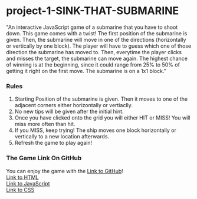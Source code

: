 # project-1-SINK-THAT-SUBMARINE
"An interactive JavaScript game of a submarine that you have to shoot down. This game comes with a twist! The first position of the submarine is given. Then, the submarine will move in one of the directions (horizontally or vertically by one block). The player will have to guess which one of those direction the submarine has moved to. Then, everytime the player clicks and misses the target, the submarine can move again. The highest chance of winning is at the beginning, since it could range from 25% to 50% of getting it right on the first move. The submarine is on a 1x1 block."




### Rules
1) Starting Position of the submarine is given. Then it moves to one of the adjacent corners either horizontally or vertiaclly. 
2) No new tips will be given after the initial hint.
3) Once you have clicked onto the grid you will either HIT or MISS! You will miss more often than hit.
4) If you MISS, keep trying! The ship moves one block horizontally or vertically to a new location afterwards.
5) Refresh the game to play again!



### The Game Link On GitHub 
You can enjoy the game with the [Link to GitHub](https://git.generalassemb.ly/LifeH/project-1-SINK-THAT-SUBMARINE)! 
<br>
[Link to HTML](project-1-SINK-THAT-SUBMARINE/index.html)
<br>
[Link to JavaScript](project-1-SINK-THAT-SUBMARINE/main.js)
<br>
[Link to CSS](project-1-SINK-THAT-SUBMARINE/style.css)
